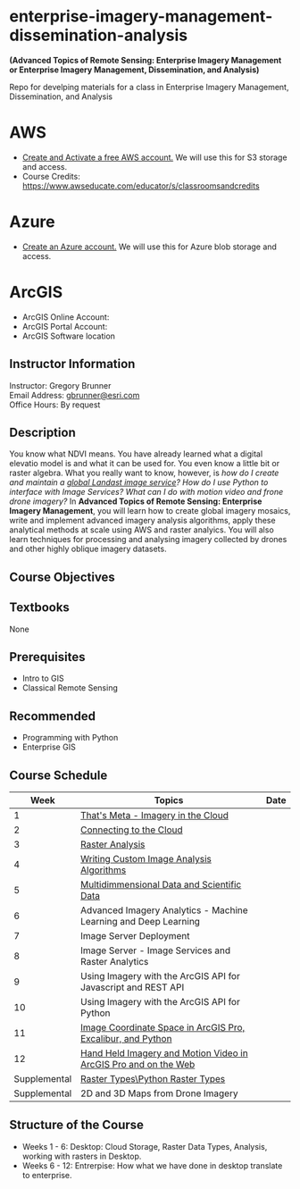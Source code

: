 # enterprise-imagery-management-dissemination-analysis

**(Advanced Topics of Remote Sensing: Enterprise Imagery Management or Enterprise Imagery Management, Dissemination, and Analysis)**

Repo for develping materials for a class in Enterprise Imagery Management, Dissemination, and Analysis

# AWS
- [Create and Activate a free AWS account.](https://aws.amazon.com/premiumsupport/knowledge-center/create-and-activate-aws-account/) We will use this for S3 storage and access. 
- Course Credits: https://www.awseducate.com/educator/s/classroomsandcredits

# Azure
- [Create an Azure account.](https://azure.microsoft.com/en-us/free) We will use this for Azure blob storage and access.

# ArcGIS
- ArcGIS Online Account:
- ArcGIS Portal Account:
- ArcGIS Software location

## Instructor Information
Instructor:	Gregory Brunner  
Email Address:	gbrunner@esri.com  
Office Hours:	By request  

## Description
You know what NDVI means. You have already learned what a digital elevatio model is and what it can be used for. You even know a little bit or raster algebra. What you really want to know, however, is *how do I create and maintain a [global Landast image service](https://aws.amazon.com/earth/)?*  *How do I use Python to interface with Image Services?* *What can I do with motion video and frone drone imagery?*  In **Advanced Topics of Remote Sensing: Enterprise Imagery Management**, you will learn how to create global imagery mosaics, write and implement advanced imagery analysis algorithms, apply these analytical methods at scale using AWS and raster analyics. You will also learn techniques for processing and analysing imagery collected by drones and other highly oblique imagery datasets.

## Course Objectives

## Textbooks
None

## Prerequisites
- Intro to GIS 
- Classical Remote Sensing

## Recommended
- Programming with Python
- Enterprise GIS

## Course Schedule
| Week    | Topics | Date |
|---------|--------| ---- |
| 1    | [That's Meta - Imagery in the Cloud](https://github.com/gbrunner/developing-with-imagery/blob/master/Week%201/README.md) |
| 2    | [Connecting to the Cloud](https://github.com/gbrunner/developing-with-imagery/blob/master/Week%202/README.md) |
| 3    | [Raster Analysis](https://github.com/gbrunner/developing-with-imagery/blob/master/Week%203/README.md) |
| 4    | [Writing Custom Image Analysis Algorithms](https://github.com/gbrunner/developing-with-imagery/blob/master/Week%204/README.md) |
| 5    | [Multidimmensional Data and Scientific Data](https://github.com/gbrunner/developing-with-imagery/blob/master/Week%205/README.md) |
| 6    | Advanced Imagery Analytics - Machine Learning and Deep Learning |
| 7    | Image Server Deployment |
| 8    | Image Server - Image Services and Raster Analytics |
| 9    | Using Imagery with the ArcGIS API for Javascript and REST API |
| 10   | Using Imagery with the ArcGIS API for Python |
| 11   | [Image Coordinate Space in ArcGIS Pro, Excalibur, and Python](https://github.com/gbrunner/developing-with-imagery/blob/master/Week%2011/README.md) |
| 12   | [Hand Held Imagery and Motion Video in ArcGIS Pro and on the Web](https://github.com/gbrunner/developing-with-imagery/blob/master/Week%2012/README.md) |
| Supplemental  | [Raster Types\Python Raster Types](https://github.com/gbrunner/developing-with-imagery/blob/master/Supplemental/RasterTypes/README.md) |
| Supplemental  | 2D and 3D Maps from Drone Imagery |  


## Structure of the Course
- Weeks 1 - 6: Desktop: Cloud Storage, Raster Data Types, Analysis, working with rasters in Desktop.
- Weeks 6 - 12: Entrerpise: How what we have done in desktop translate to enterprise.
